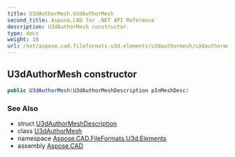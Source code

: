 ```yaml
---
title: U3dAuthorMesh.U3dAuthorMesh
second_title: Aspose.CAD for .NET API Reference
description: U3dAuthorMesh constructor. 
type: docs
weight: 10
url: /net/aspose.cad.fileformats.u3d.elements/u3dauthormesh/u3dauthormesh/
---
```

## U3dAuthorMesh constructor

```csharp
public U3dAuthorMesh(U3dAuthorMeshDescription pInMeshDesc)
```

### See Also

* struct [U3dAuthorMeshDescription](../../u3dauthormeshdescription/)
* class [U3dAuthorMesh](../)
* namespace [Aspose.CAD.FileFormats.U3d.Elements](../../u3dauthormesh/)
* assembly [Aspose.CAD](../../../)



